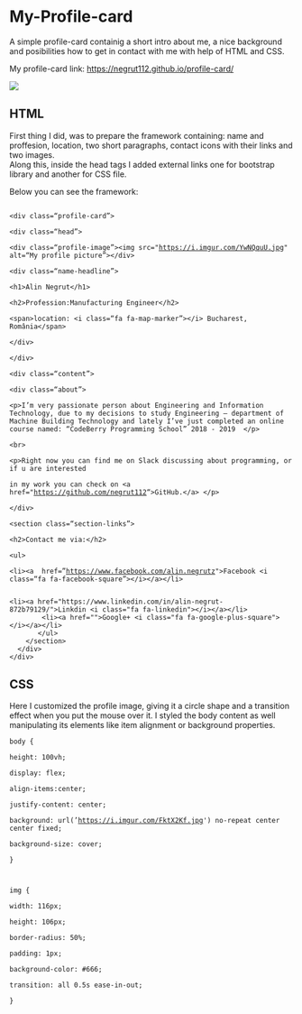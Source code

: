 # My-Profile-card

<p>A simple profile-card containig a short intro about me, a nice background and posibilities how to get in contact with me with help of HTML and CSS.</p>

<p>My profile-card link: <a href="https://negrut112.github.io/profile-card/">https://negrut112.github.io/profile-card/</a></p>
<img src="https://i.imgur.com/YKV65fN.png">

## HTML
<p>First thing I did, was to prepare the framework containing: name and proffesion, location, two short paragraphs, contact icons with their links and two images.<br>
Along this, inside the head tags I added external links one for bootstrap library and another for CSS file.</p>
<p>Below you can see the framework:</p>

<pre><code>
&lt;div class=“profile-card”&gt;<br>
&lt;div class=“head”&gt;<br>
&lt;div class=“profile-image”&gt;&lt;img src=&quot;<a href="https://i.imgur.com/YwNQquU.jpg">https://i.imgur.com/YwNQquU.jpg</a>&quot; alt=“My profile picture”&gt;&lt;/div&gt;<br>
&lt;div class=“name-headline”&gt;<br>
&lt;h1&gt;Alin Negrut&lt;/h1&gt;<br>
&lt;h2&gt;Profession:Manufacturing Engineer&lt;/h2&gt;<br>
&lt;span&gt;location: &lt;i class=“fa fa-map-marker”&gt;&lt;/i&gt; Bucharest, România&lt;/span&gt;<br>
&lt;/div&gt;<br>
&lt;/div&gt;<br>
&lt;div class=“content”&gt;<br>
&lt;div class=“about”&gt;<br>
&lt;p&gt;I’m very passionate person about Engineering and Information Technology, due to my decisions to study Engineering – department of Machine Building Technology and lately I’ve just completed an online course named: “CodeBerry Programming School” 2018 - 2019  &lt;/p&gt;<br>
&lt;br&gt;<br>
&lt;p&gt;Right now you can find me on Slack discussing about programming, or if u are interested<br>
in my work you can check on &lt;a href=&quot;<a href="https://github.com/negrut112">https://github.com/negrut112</a>“&gt;GitHub.&lt;/a&gt; &lt;/p&gt;<br>
&lt;/div&gt;<br>
&lt;section class=“section-links”&gt;<br>
&lt;h2&gt;Contact me via:&lt;/h2&gt;<br>
&lt;ul&gt;<br>
&lt;li&gt;&lt;a  href=”<a href="https://www.facebook.com/alin.negrutz">https://www.facebook.com/alin.negrutz</a>&quot;&gt;Facebook &lt;i class=“fa fa-facebook-square”&gt;&lt;/i&gt;&lt;/a&gt;&lt;/li&gt;</p>
&lt;li&gt;&lt;a href=&quot;https://www.linkedin.com/in/alin-negrut-872b79129/&quot;&gt;Linkdin &lt;i class=&quot;fa fa-linkedin&quot;&gt;&lt;/i&gt;&lt;/a&gt;&lt;/li&gt;
        &lt;li&gt;&lt;a href=&quot;&quot;&gt;Google+ &lt;i class=&quot;fa fa-google-plus-square&quot;&gt;&lt;/i&gt;&lt;/a&gt;&lt;/li&gt;
       &lt;/ul&gt;
    &lt;/section&gt;
  &lt;/div&gt;
&lt;/div&gt;
</code></pre>

## CSS

<p>Here I customized the profile image, giving it a circle shape and a transition effect when you put the mouse over it. I styled the body content as well manipulating its elements like item alignment or background properties.</p>

<pre><code>body {<br>
height: 100vh;<br>
display: flex;<br>
align-items:center;<br>
justify-content: center;<br>
background: url(’<a href="https://i.imgur.com/FktX2Kf.jpg">https://i.imgur.com/FktX2Kf.jpg</a>') no-repeat center center fixed;<br>
background-size: cover;<br>
}</p>
<p>img {<br>
width: 116px;<br>
height: 106px;<br>
border-radius: 50%;<br>
padding: 1px;<br>
background-color: #666;<br>
transition: all 0.5s ease-in-out;<br>
}</code></pre>
